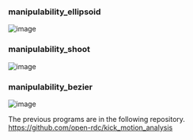 ### manipulability_ellipsoid

![image](https://user-images.githubusercontent.com/5755200/50801301-7212d580-1327-11e9-8b96-93403983b273.png)

### manipulability_shoot

![image](https://user-images.githubusercontent.com/5755200/53292682-7462bd80-3809-11e9-8628-38f24184ba93.png)

### manipulability_bezier

![image](https://user-images.githubusercontent.com/5755200/53253210-10a29c80-3704-11e9-8186-c159b8a941ed.png)

The previous programs are in the following repository.  
https://github.com/open-rdc/kick_motion_analysis
